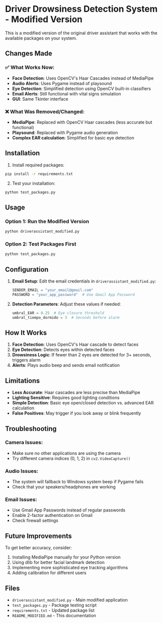 # Driver Drowsiness Detection System - Modified Version

This is a modified version of the original driver assistant that works with the available packages on your system.

## Changes Made

### ✅ What Works Now:
- **Face Detection**: Uses OpenCV's Haar Cascades instead of MediaPipe
- **Audio Alerts**: Uses Pygame instead of playsound
- **Eye Detection**: Simplified detection using OpenCV built-in classifiers
- **Email Alerts**: Still functional with vital signs simulation
- **GUI**: Same Tkinter interface

### ❌ What Was Removed/Changed:
- **MediaPipe**: Replaced with OpenCV Haar cascades (less accurate but functional)
- **Playsound**: Replaced with Pygame audio generation
- **Complex EAR calculation**: Simplified for basic eye detection

## Installation

1. Install required packages:
```bash
pip install -r requirements.txt
```

2. Test your installation:
```bash
python test_packages.py
```

## Usage

### Option 1: Run the Modified Version
```bash
python driverassistant_modified.py
```

### Option 2: Test Packages First
```bash
python test_packages.py
```

## Configuration

1. **Email Setup**: Edit the email credentials in `driverassistant_modified.py`:
   ```python
   SENDER_EMAIL = "your_email@gmail.com"
   PASSWORD = "your_app_password"  # Use Gmail App Password
   ```

2. **Detection Parameters**: Adjust these values if needed:
   ```python
   umbral_EAR = 0.25  # Eye closure threshold
   umbral_tiempo_dormido = 3  # Seconds before alarm
   ```

## How It Works

1. **Face Detection**: Uses OpenCV's Haar cascade to detect faces
2. **Eye Detection**: Detects eyes within detected faces
3. **Drowsiness Logic**: If fewer than 2 eyes are detected for 3+ seconds, triggers alarm
4. **Alerts**: Plays audio beep and sends email notification

## Limitations

- **Less Accurate**: Haar cascades are less precise than MediaPipe
- **Lighting Sensitive**: Requires good lighting conditions
- **Simple Detection**: Basic eye open/closed detection vs. advanced EAR calculation
- **False Positives**: May trigger if you look away or blink frequently

## Troubleshooting

### Camera Issues:
- Make sure no other applications are using the camera
- Try different camera indices (0, 1, 2) in `cv2.VideoCapture()`

### Audio Issues:
- The system will fallback to Windows system beep if Pygame fails
- Check that your speakers/headphones are working

### Email Issues:
- Use Gmail App Passwords instead of regular passwords
- Enable 2-factor authentication on Gmail
- Check firewall settings

## Future Improvements

To get better accuracy, consider:
1. Installing MediaPipe manually for your Python version
2. Using dlib for better facial landmark detection
3. Implementing more sophisticated eye tracking algorithms
4. Adding calibration for different users

## Files

- `driverassistant_modified.py` - Main modified application
- `test_packages.py` - Package testing script
- `requirements.txt` - Updated package list
- `README_MODIFIED.md` - This documentation
